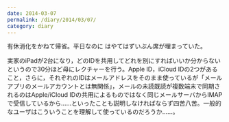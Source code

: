 ```yaml
---
date: 2014-03-07
permalink: /diary/2014/03/07/
category: diary
---
```


有休消化をかねて帰省。平日なのに はやてはずいぶん席が埋まっていた。

実家のiPadが2台になり，どのIDを共用してどれを別にすればいいか分からないというので30分ほど母にレクチャーを行う。Apple ID，iCloud IDの2つがあること，さらに，それぞれのIDはメールアドレスをそのまま使っているが「メールアプリのメールアカウントとは無関係」，メールの未読既読が複数端末で同期されるのはApple/iCloud IDの共用によるものではなく同じメールサーバからIMAPで受信しているから……といったことも説明しなければならず四苦八苦。一般的なユーザはこういうことを理解して使っているのだろうか……。